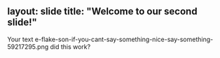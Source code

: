 layout: slide
title: "Welcome to our second slide!"
---
Your text
e-flake-son-if-you-cant-say-something-nice-say-something-59217295.png did this work? 
